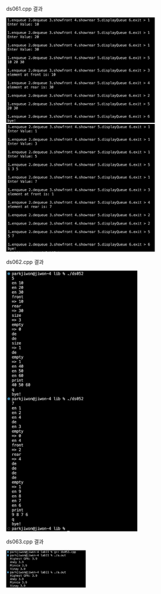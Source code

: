 ds061.cpp 결과<br>

<img src= 'https://github.com/jiwonpark831/22300323_PJW_DS/blob/main/lab12/results/ds061-1.png' width = 400>
<img src= 'https://github.com/jiwonpark831/22300323_PJW_DS/blob/main/lab12/results/ds061-2.png' width = 400>

ds062.cpp 결과<br>

<img src= 'https://github.com/jiwonpark831/22300323_PJW_DS/blob/main/lab11/results/ds052.png' height = 700>

ds063.cpp 결과<br>

<img src= 'https://github.com/jiwonpark831/22300323_PJW_DS/blob/main/lab11/results/ds053.png' height = 100>